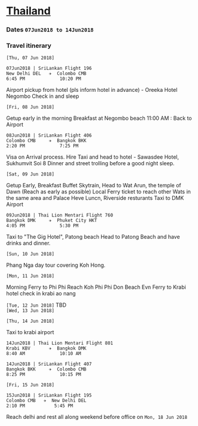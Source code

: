 # [Thailand](https://en.wikipedia.org/wiki/Thailand)

### Dates `07Jun2018 to 14Jun2018` 

### Travel itinerary  

  `[Thu, 07 Jun 2018]`  
  
  ```
  07Jun2018 | SriLankan Flight 196
  New Delhi DEL   ✈  Colombo CMB
  6:45 PM             10:20 PM   
  ```  
  Airport pickup from hotel (pls inform hotel in advance) - Oreeka Hotel Negombo
  Check in and sleep
  
  `[Fri, 08 Jun 2018]`
  
  Getup early in the morning
  Breakfast at Negombo beach
  11:00 AM : Back to Airport 
  
  ```
  08Jun2018 | SriLankan Flight 406
  Colombo CMB     ✈  Bangkok BKK
  2:20 PM             7:25 PM
  ```   
  Visa on Arrival process.
  Hire Taxi and head to hotel - Sawasdee Hotel, Sukhumvit Soi 8
  Dinner and street trolling before a good night sleep.  
  
  `[Sat, 09 Jun 2018]`  
  
  Getup Early, Breakfast Buffet
  Skytrain, Head to Wat Arun, the temple of Dawn (Reach as early as possible)
  Local Ferry ticket to reach other Wats in the same area and Palace
  Heve Luncn, Riverside resturants 
  Taxi to DMK Airport
  
  ``` 
  09Jun2018 | Thai Lion Mentari Flight 760
  Bangkok DMK     ✈  Phuket City HKT
  4:05 PM             5:30 PM     
  ```   
  Taxi to "The Gig Hotel", Patong beach
  Head to Patong Beach and have drinks and dinner.  
  
  `[Sun, 10 Jun 2018]`
  
  Phang Nga day tour covering Koh Hong.  
  
  `[Mon, 11 Jun 2018]`
  
  Morning Ferry to Phi Phi 
  Reach Koh Phi Phi Don Beach 
  Evn Ferry to Krabi
  hotel check in krabi ao nang
  
  `[Tue, 12 Jun 2018]`
   TBD  
  `[Wed, 13 Jun 2018]`
   
   
   
  `[Thu, 14 Jun 2018]`
  
  Taxi to krabi airport
  
  ``` 
  14Jun2018 | Thai Lion Mentari Flight 801
  Krabi KBV       ✈  Bangkok DMK
  8:40 AM             10:10 AM
  ```
  ```
  14Jun2018 | SriLankan Flight 407
  Bangkok BKK     ✈  Colombo CMB
  8:25 PM             10:15 PM 
  ```
  
  `[Fri, 15 Jun 2018]`
  
  ```
  15Jun2018 | SriLankan Flight 195
  Colombo CMB   ✈  New Delhi DEL
  2:10 PM           5:45 PM
  ```
  Reach delhi and rest all along weekend before office on `Mon, 18 Jun 2018` 
